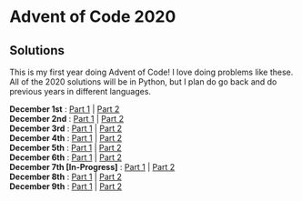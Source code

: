 # Advent of Code 2020 

## Solutions
This is my first year doing Advent of Code! I love doing problems like these. All of the 2020 solutions will be in Python,
but I plan do go back and do previous years in different languages.

<strong>December 1st</strong> : [Part 1](https://github.com/fullgrowngaming/adventofcode2020/blob/master/solutions/dec01/dec01-1.py) | [Part 2](https://github.com/fullgrowngaming/adventofcode2020/blob/master/solutions/dec01/dec01-2.py)  
<strong>December 2nd</strong> : [Part 1](https://github.com/fullgrowngaming/adventofcode2020/blob/master/solutions/dec02/dec02-1.py) | [Part 2](https://github.com/fullgrowngaming/adventofcode2020/blob/master/solutions/dec02/dec02-2.py)  
<strong>December 3rd</strong> : [Part 1](https://github.com/fullgrowngaming/adventofcode2020/blob/master/solutions/dec03/dec03-1.py) | [Part 2](https://github.com/fullgrowngaming/adventofcode2020/blob/master/solutions/dec03/dec03-2.py)  
<strong>December 4th</strong> : [Part 1](https://github.com/fullgrowngaming/adventofcode2020/blob/master/solutions/dec04/dec04-1.py) | [Part 2](https://github.com/fullgrowngaming/adventofcode2020/blob/master/solutions/dec04/dec04-2.py)  
<strong>December 5th</strong> : [Part 1](https://github.com/fullgrowngaming/adventofcode2020/blob/master/solutions/dec05/dec05-1.py) | [Part 2](https://github.com/fullgrowngaming/adventofcode2020/blob/master/solutions/dec05/dec05-2.py)  
<strong>December 6th</strong> : [Part 1](https://github.com/fullgrowngaming/adventofcode2020/blob/master/solutions/dec06/dec06-1.py) | [Part 2](https://github.com/fullgrowngaming/adventofcode2020/blob/master/solutions/dec06/dec06-2.py)  
<strong>December 7th [In-Progress]</strong> : [Part 1](https://github.com/fullgrowngaming/adventofcode2020/blob/master/solutions/dec07/dec07-1.py) | [Part 2](https://github.com/fullgrowngaming/adventofcode2020/blob/master/solutions/dec07/dec07-2.py)  
<strong>December 8th</strong> : [Part 1](https://github.com/fullgrowngaming/adventofcode2020/blob/master/solutions/dec08/dec08-1.py) | [Part 2](https://github.com/fullgrowngaming/adventofcode2020/blob/master/solutions/dec08/dec08-2.py)  
<strong>December 9th</strong> : [Part 1](https://github.com/fullgrowngaming/adventofcode2020/blob/master/solutions/dec09/dec09-1.py) | [Part 2](https://github.com/fullgrowngaming/adventofcode2020/blob/master/solutions/dec09/dec09-2.py)  